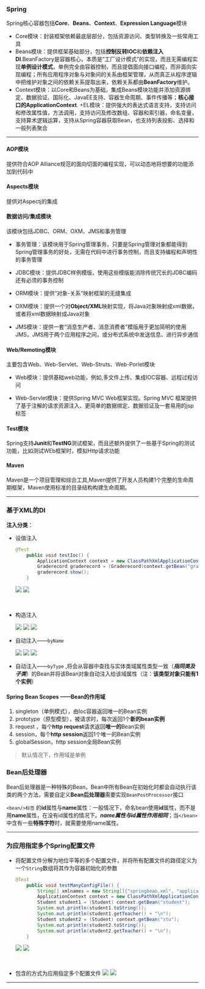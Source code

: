 ### Spring
Spring核心容器包括**Core**、**Beans**、**Context**、**Expression Language**模块
+ Core模块：封装框架依赖最底层部分，包括资源访问、类型转换及一些常用工具
+ Beans模块：提供框架基础部分，包括**控制反转IOC**和**依赖注入DI**.BeanFactory是容器核心，本质是“工厂设计模式”的实现，而且无需编程实现**单例设计模式**，单例完全由容器控制，而且提倡面向接口编程，而非面向实现编程；所有应用程序对象与对象间的关系由框架管理，从而真正从程序逻辑中把维护对象之间的依赖关系提取出来，依赖关系都由**BeanFactory**维护。
+ Context模块：以Core和Beans为基础，集成Beans模块功能并添加资源绑定、数据验证、国际化、JavaEE支持、容器生命周期、事件传播等；**核心接口的ApplicationContext**.
  +EL模块：提供强大的表达式语言支持，支持访问和修改属性值，方法调用，支持访问及修改数组、容器和索引器，命名变量，支持算术逻辑运算，支持从Spring容器获取Bean，也支持列表投影、选择和一般列表聚合


------

#### AOP模块
提供符合AOP Alliance规范的面向切面的编程实现，可以动态地将想要的功能添加到代码中

#### Aspects模块
提供对Aspectj的集成

#### 数据访问/集成模块
该模块包括JDBC、ORM、OXM、JMS和事务管理

+ 事务管理：该模块用于Spring管理事务，只要是Spring管理对象都能得到Spring管理事务的好处，无需在代码中进行事务控制，而且支持编程和声明性的事务管理

+ JDBC模块：提供JDBC样例模版，使用这些模版能消除传统冗长的JDBC编码还有必须的事务控制

+ ORM模块：提供“对象-关系”映射框架的无缝集成

+ OXM模块：提供一个对**Object/XML**映射实现，将Java对象映射成xml数据，或者将xml数据映射成Java对象

+ JMS模块：提供一套“消息生产者、消息消费者”模版用于更加简明的使用JMS，JMS用于两个应用程序之间，或分布式系统中发送信息、进行异步通信


#### Web/Remoting模块
主要包含Web、Web-Servlet、Web-Struts、Web-Porlet模块

+ Web模块：提供基础web功能，例如,多文件上传、集成IOC容器、远程过程访问

+ Web-Servlet模块：提供Spring MVC Web框架实现。Spring MVC 框架提供了基于注解的请求资源注入、更简单的数据绑定、数据验证及一套易用的jsp 标签

#### Test模块
Spring支持**Junit**和**TestNG**测试框架，而且还额外提供了一些基于Spring的测试功能，比如测试WEb框架时，模拟Http请求功能

#### Maven
Maven是一个项目管理和综合工具,Maven提供了开发人员构建1个完整的生命周期框架，Maven使用标准的目录结构构建生命周期。





-------------

### 基于XML的DI

**注入分类**：

+ 设值注入

  ```java
  @Test
      public void testIoc() {
          ApplicationContext context = new ClassPathXmlApplicationContext("springbean.xml");
          Graderecord graderecord = (Graderecord)context.getBean("graderecord");
          graderecord.show();
      }

  ```
  ![](https://github.com/HurricanGod/Home/blob/master/web/spring_img/xml-DI/DI-%E8%AE%BE%E5%80%BC-1.png)
  ![](https://github.com/HurricanGod/Home/blob/master/web/spring_img/xml-DI/DI-%E8%AE%BE%E5%80%BC-2.png)

  ​

+ 构造注入

  ![](https://github.com/HurricanGod/Home/blob/master/web/spring_img/xml-DI/DI-%E6%9E%84%E9%80%A0-1.png)
  ![](https://github.com/HurricanGod/Home/blob/master/web/spring_img/xml-DI/DI-%E6%9E%84%E9%80%A0-2.png)
  ![](https://github.com/HurricanGod/Home/blob/master/web/spring_img/xml-DI/DI-%E6%9E%84%E9%80%A0-3.png)
  ​

+ 自动注入——`byName`

  ![](https://github.com/HurricanGod/Home/blob/master/web/spring_img/xml-DI/DI-%E8%87%AA%E5%8A%A8%E6%B3%A8%E5%85%A5-1.png)
  ![](https://github.com/HurricanGod/Home/blob/master/web/spring_img/xml-DI/DI-%E8%87%AA%E5%8A%A8%E6%B3%A8%E5%85%A5-2.png)
  ![](https://github.com/HurricanGod/Home/blob/master/web/spring_img/xml-DI/DI-%E8%87%AA%E5%8A%A8%E6%B3%A8%E5%85%A5-3.png)
  ​

+ 自动注入——`byType` ,将会从容器中查找与实体类域属性类型一致（***指同类及子类***）的Bean并将该Bean对象自动注入给该域属性（注：**该类型对象只能有1个实例**）



#### Spring Bean Scopes ——Bean的作用域

1. singleton（单例模式），由Ioc容器返回唯一的Bean实例
2. prototype（原型模型），被请求时，每次返回1个**新的bean实例**
3. request ，每个**http request**请求返回**唯一的**Bean实例
4. session，每个**http session**返回1个唯一的Bean实例
5. globalSession，http session全局Bean实例

> 默认情况下，作用域是单例



### Bean后处理器

Bean后处理器是一种特殊的Bean，Bean中所有Bean在初始化时都会自动执行该类的两个方法，需要自定义**Bean后处理器**需要实现`BeanPostProcessor`接口





`<bean/>标签` 的**id**属性与**name**属性：一般情况下，命名bean使用**id**属性，而不是用**name**属性，在没有id属性的情况下。***name属性与id属性作用相同***；当`</bean>`中含有一些**特殊字符**时，就需要使用name属性。



----

### 为应用指定多个Spring配置文件

+ 将配置文件分解为地位平等的多个配置文件，并将所有配置文件的路径定义为一个`String`数组将其作为容器初始化的参数

  ```java
  @Test
      public void testManyConfigFile() {
          String[] xmlnames = new String[]{"springbean.xml", "application.xml"};
          ApplicationContext context = new ClassPathXmlApplicationContext(xmlnames);
          Student student1 = (Student) context.getBean("student");
          System.out.println(student1.toString());
          System.out.println(student1.getTeacher() + "\n");
          Student student2 = (Student) context.getBean("stu");
          System.out.println(student2.toString());
          System.out.println(student2.getTeacher() + "\n");
      }
  ```
  ![](https://github.com/HurricanGod/Home/blob/master/web/spring_img/xml-DI/xml-%E5%B9%B3%E7%AD%89%E9%85%8D%E7%BD%AE%E6%96%87%E4%BB%B6-1.png)
  ![](https://github.com/HurricanGod/Home/blob/master/web/spring_img/xml-DI/xml-%E5%B9%B3%E7%AD%89%E9%85%8D%E7%BD%AE%E6%96%87%E4%BB%B6-2.png)

  ​

+ 包含的方式为应用指定多个配置文件
  ![](https://github.com/HurricanGod/Home/blob/master/web/spring_img/xml-DI/xml-%E5%8C%85%E5%90%AB%E5%BC%8F-1.png)
  ![](https://github.com/HurricanGod/Home/blob/master/web/spring_img/xml-DI/xml-%E5%8C%85%E5%90%AB%E5%BC%8F-2.png)
  ​



-----

